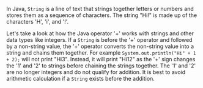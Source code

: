 In Java, `String` is a line of text that strings together letters or numbers and stores them as a sequence of characters. The string "Hi!" is made up of the characters 'H', 'i', and '!'.

Let's take a look at how the Java operator '+' works with strings and other data types like integers. If a `String` is before the '+' operator and followed by a non-string value, the '+' operator converts the non-string value into a string and chains them together. For example `System.out.println("Hi" + 1 + 2);` will not print "Hi3". Instead, it will print "Hi12" as the '+' sign changes the '1' and '2' to strings before chaining the strings together. The '1' and '2' are no longer integers and do not qualify for addition. It is best to avoid arithmetic calculation if a `String` exists before the addition.

